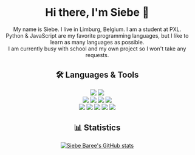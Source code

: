 <div align="center">

  <h1>Hi there, I'm Siebe 👋</h1>

  My name is Siebe. I live in Limburg, Belgium. I am a student at PXL. </br>
  Python & JavaScript are my favorite programming languages, but I like to learn as many languages as possible. </br>
  I am currently busy with school and my own project so I won't take any requests. </br>

  ## 🛠 Languages & Tools
  
  ![](https://img.shields.io/badge/OS-MacOS-informational?style=flat&logo=macos&logoColor=61D9FA&labelColor=20232A&color=3672A5)
  ![](https://img.shields.io/badge/OS-Linux-informational?style=flat&logo=linux&logoColor=61D9FA&labelColor=20232A&color=3672A5)
  </br>
  ![](https://img.shields.io/badge/Editor-Visual_Studio_Code-informational?style=flat&logo=visual-studio-code&logoColor=61D9FA&labelColor=20232A&color=3672A5)
  ![](https://img.shields.io/badge/Editor-PyCharm-informational?style=flat&logo=pycharm&logoColor=61D9FA&labelColor=20232A&color=3672A5)
  ![](https://img.shields.io/badge/Tools-MySQL-informational?style=flat&logo=mysql&logoColor=61D9FA&labelColor=20232A&color=3672A5)
  ![](https://img.shields.io/badge/Tools-MongoDB-informational?style=flat&logo=mongodb&logoColor=61D9FA&labelColor=20232A&color=3672A5)
  </br>
  ![](https://img.shields.io/badge/Code-Python-informational?style=flat&logo=python&logoColor=61D9FA&labelColor=20232A&color=3672A5)
  ![](https://img.shields.io/badge/Code-JavaScript-informational?style=flat&logo=javascript&logoColor=61D9FA&labelColor=20232A&color=3672A5)
  ![](https://img.shields.io/badge/Code-HTML5-informational?style=flat&logo=html5&logoColor=61D9FA&labelColor=20232A&color=3672A5)
  ![](https://img.shields.io/badge/Code-CSS3-informational?style=flat&logo=css3&logoColor=61D9FA&labelColor=20232A&color=3672A5)
  ![](https://img.shields.io/badge/Code-Bash-informational?style=flat&logo=gnu-bash&logoColor=61D9FA&labelColor=20232A&color=3672A5)


  ## 📊 Statistics

  [![Siebe Baree's GitHub stats](https://github-readme-stats.vercel.app/api?username=SiebeBaree&show_icons=true&hide=prs,contribs&theme=react)](https://github.com/SiebeBaree)
</div>

